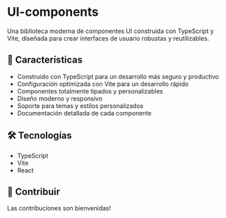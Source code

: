 # UI-components

Una biblioteca moderna de componentes UI construida con TypeScript y Vite, diseñada para crear interfaces de usuario robustas y reutilizables.

## 🚀 Características

- Construido con TypeScript para un desarrollo más seguro y productivo
- Configuración optimizada con Vite para un desarrollo rápido
- Componentes totalmente tipados y personalizables
- Diseño moderno y responsivo
- Soporte para temas y estilos personalizados
- Documentación detallada de cada componente

## 🛠️ Tecnologías

- TypeScript
- Vite
- React

## 🤝 Contribuir

Las contribuciones son bienvenidas!